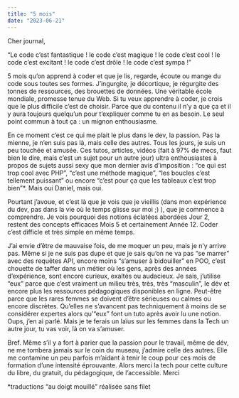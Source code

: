 ```yaml
---
title: "5 mois"
date: "2023-06-21"
---
```


Cher journal,

“Le code c’est fantastique ! le code c’est magique ! le code c’est cool ! le code c’est excitant ! le code c’est drôle ! le code c’est sympa !”

5 mois qu’on apprend à coder et que je lis, regarde, écoute ou mange du code sous toutes ses formes. J’ingurgite, je décortique, je régurgite des tonnes de ressources, des brouettes de données. Une véritable école mondiale, promesse tenue du Web. Si tu veux apprendre à coder, je crois que le plus difficile c’est de choisir. Parce que du contenu il n’y a que ça et il y aura toujours quelqu’un pour t’expliquer comme tu en as besoin. Le seul point commun à tout ça : un mignon enthousiasme.

En ce moment c’est ce qui me plait le plus dans le dev, la passion. Pas la mienne, je n’en suis pas là, mais celle des autres. Tous les jours, je suis un peu touchée et amusée. Ces tutos, articles, vidéos (fait à 97% de mecs, faut bien le dire, mais c’est un sujet pour un autre jour) ultra enthousiastes à propos de sujets aussi sexy que mon dernier avis d’imposition : “ce qui est trop cool avec PHP”, “c’est une méthode magique”, “les boucles c’est tellement puissant” ou encore “c’est pour ça que les tableaux c’est trop bien”*. Mais oui Daniel, mais oui.

Pourtant j’avoue, et c’est là que je vois que je vieillis (dans mon expérience du dev, pas dans la vie où le temps glisse sur moi ;) ), que je commence à comprendre. Je vois pourquoi des notions éclatées abordées Jour 2, restent des concepts efficaces Mois 5 et certainement Année 12. Coder c’est difficle et très simple en même temps.

J’ai envie d’être de mauvaise fois, de me moquer un peu, mais je n’y arrive pas. Même si je ne suis pas dupe et que je sais qu’on ne va pas “se marrer” avec des requêtes API, encore moins “s’amuser à bidouiller” en POO, c’est chouette de taffer dans un métier où les gens, après des années d’expérience, sont encore curieux, exaltés ou audacieux. Je sais, j’utilise “eux” parce que c’est vraiment un milieu très, très, très “masculin”, le dév et encore plus les ressources pédagogiques disponibles en ligne. Peut-être parce que les rares femmes se doivent d’être sérieuses ou calmes ou encore discrètes. Qu’elles ne s’avancent pas techniquement à moins de se considérer expertes alors qu’“eux” font un tuto après avoir lu une notion. Oups, j’en ai parlé. Mais je te ferais un laïus sur les femmes dans la Tech un autre jour, tu vas voir, là on va s’amuser.

Bref. Même s’il y a fort à parier que la passion pour le travail, même de dév, ne me tombera jamais sur le coin du museau, j’admire celle des autres. Elle me contamine un peu parfois m’aidant à tenir le coup pour ces mois de formation d’une intensité éprouvante. Alors merci la tech pour cette culture du libre, du gratuit, du pédagogique, de l’accessible. Merci

*traductions “au doigt mouillé” réalisée sans filet